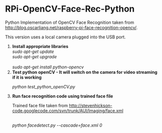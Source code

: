RPi-OpenCV-Face-Rec-Python
==========================

Python Implementation of OpenCV Face Recognition taken from http://blog.oscarliang.net/raspberry-pi-face-recognition-opencv/.

This version uses a local camera plugged into the USB port.
<ol>
<li><b>Install appropriate libraries</b></li>
<i>sudo apt-get update
<br>sudo apt-get upgrade</br>
<br>sudo apt-get install python-opencv</i></br>

<li><b>Test python openCV - It will switch on the camera for video streaming if it is working</b></li>

<i>python test_python_openCV.py</i>

<li><b>Run face recognition code using trained face file</b></li>

Trained face file taken from http://stevenhickson-code.googlecode.com/svn/trunk/AUI/Imaging/face.xml

<br><i>python facedetect.py --cascade=face.xml 0</i></br>
</ol>
